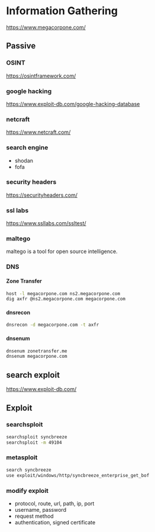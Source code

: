 
# Information Gathering

<https://www.megacorpone.com/>

## Passive

### OSINT

<https://osintframework.com/>

### google hacking

<https://www.exploit-db.com/google-hacking-database>

### netcraft

<https://www.netcraft.com/>

### search engine

- shodan
- fofa

### security headers

<https://securityheaders.com/>

### ssl labs

<https://www.ssllabs.com/ssltest/>

### maltego

maltego is a tool for open source intelligence.

### DNS

#### Zone Transfer

```bash
host -l megacorpone.com ns2.megacorpone.com
dig axfr @ns2.megacorpone.com megacorpone.com
```

#### dnsrecon

```bash
dnsrecon -d megacorpone.com -t axfr
```

#### dnsenum

```bash
dnsenum zonetransfer.me
dnsenum megacorpone.com
```


## search exploit

<https://www.exploit-db.com/>

## Exploit

### searchsploit

```bash
searchsploit syncbreeze
searchsploit -m 49104
```

### metasploit

```bash
search syncbreeze
use exploit/windows/http/syncbreeze_enterprise_get_bof
```

### modify exploit

- protocol, route, url, path, ip, port
- username, password
- request method
- authentication, signed certificate
